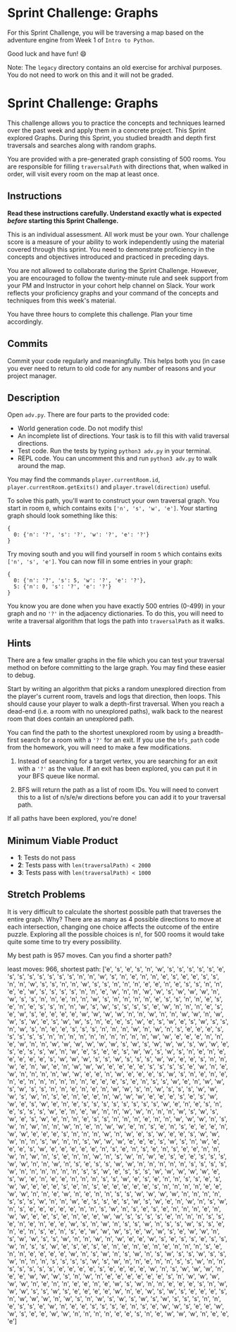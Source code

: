 # Sprint Challenge: Graphs

For this Sprint Challenge, you will be traversing a map based on the adventure engine from Week 1 of `Intro to Python`.

Good luck and have fun! :smile:

Note: The `legacy` directory contains an old exercise for archival purposes. You do not need to work on this and it will not be graded.

# Sprint Challenge: Graphs

This challenge allows you to practice the concepts and techniques learned over the past week and apply them in a concrete project. This Sprint explored Graphs. During this Sprint, you studied breadth and depth first traversals and searches along with random graphs.

You are provided with a pre-generated graph consisting of 500 rooms. You are responsible for filling `traversalPath` with directions that, when walked in order, will visit every room on the map at least once.

## Instructions

**Read these instructions carefully. Understand exactly what is expected _before_ starting this Sprint Challenge.**

This is an individual assessment. All work must be your own. Your challenge score is a measure of your ability to work independently using the material covered through this sprint. You need to demonstrate proficiency in the concepts and objectives introduced and practiced in preceding days.

You are not allowed to collaborate during the Sprint Challenge. However, you are encouraged to follow the twenty-minute rule and seek support from your PM and Instructor in your cohort help channel on Slack. Your work reflects your proficiency graphs and your command of the concepts and techniques from this week's material.

You have three hours to complete this challenge. Plan your time accordingly.

## Commits

Commit your code regularly and meaningfully. This helps both you (in case you ever need to return to old code for any number of reasons and your project manager.

## Description

Open `adv.py`. There are four parts to the provided code:

- World generation code. Do not modify this!
- An incomplete list of directions. Your task is to fill this with valid traversal directions.
- Test code. Run the tests by typing `python3 adv.py` in your terminal.
- REPL code. You can uncomment this and run `python3 adv.py` to walk around the map.

You may find the commands `player.currentRoom.id`, `player.currentRoom.getExits()` and `player.travel(direction)` useful.

To solve this path, you'll want to construct your own traversal graph. You start in room `0`, which contains exits `['n', 's', 'w', 'e']`. Your starting graph should look something like this:

```
{
  0: {'n': '?', 's': '?', 'w': '?', 'e': '?'}
}
```

Try moving south and you will find yourself in room `5` which contains exits `['n', 's', 'e']`. You can now fill in some entries in your graph:

```
{
  0: {'n': '?', 's': 5, 'w': '?', 'e': '?'},
  5: {'n': 0, 's': '?', 'e': '?'}
}
```

You know you are done when you have exactly 500 entries (0-499) in your graph and no `'?'` in the adjacency dictionaries. To do this, you will need to write a traversal algorithm that logs the path into `traversalPath` as it walks.

## Hints

There are a few smaller graphs in the file which you can test your traversal method on before committing to the large graph. You may find these easier to debug.

Start by writing an algorithm that picks a random unexplored direction from the player's current room, travels and logs that direction, then loops. This should cause your player to walk a depth-first traversal. When you reach a dead-end (i.e. a room with no unexplored paths), walk back to the nearest room that does contain an unexplored path.

You can find the path to the shortest unexplored room by using a breadth-first search for a room with a `'?'` for an exit. If you use the `bfs_path` code from the homework, you will need to make a few modifications.

1. Instead of searching for a target vertex, you are searching for an exit with a `'?'` as the value. If an exit has been explored, you can put it in your BFS queue like normal.

2. BFS will return the path as a list of room IDs. You will need to convert this to a list of n/s/e/w directions before you can add it to your traversal path.

If all paths have been explored, you're done!

## Minimum Viable Product

- **1**: Tests do not pass
- **2**: Tests pass with `len(traversalPath) < 2000`
- **3**: Tests pass with `len(traversalPath) < 1000`

## Stretch Problems

It is very difficult to calculate the shortest possible path that traverses the entire graph. Why?
There are as many as 4 possible directions to move at each intersection, changing one choice affects the outcome of the entire puzzle. Exploring all the possible choices is n!, for 500 rooms it would take quite some time to try every possibility.

My best path is 957 moves. Can you find a shorter path?

least moves: 966, shortest path:
['e', 's', 'e', 's', 'n', 'w', 's', 's', 's', 's', 's', 'e', 's', 's', 's', 's', 's', 's', 's', 'n', 'n', 'w', 's', 'n', 'e', 'n', 'n', 'e', 's', 'e', 'e', 's', 's', 'n', 'n', 'w', 's', 's', 'n', 'n', 'w', 's', 's', 'n', 'n', 'n', 'e', 'e', 'n', 'e', 's', 's', 'n', 'n', 'e', 'e', 'w', 's', 's', 's', 's', 'n', 'n', 'e', 'w', 'n', 'n', 'w', 'w', 's', 'w', 'w', 'w', 'n', 'w', 's', 's', 'n', 'n', 'e', 'n', 'n', 'w', 's', 'n', 'n', 'n', 'n', 'e', 's', 's', 'n', 'n', 'e', 's', 'e', 'n', 'e', 's', 's', 'n', 'n', 'w', 's', 'w', 's', 's', 's', 's', 'e', 'w', 'n', 'n', 'n', 'e', 's', 'e', 'w', 's', 'e', 'e', 'e', 'e', 'w', 'w', 'w', 'w', 'n', 'n', 'w', 'n', 'n', 'w', 'w', 'n', 'w', 'w', 's', 'w', 'e', 's', 'w', 'w', 's', 'n', 'e', 'e', 's', 'w', 'e', 's', 'w', 'e', 's', 'w', 's', 's', 'n', 'w', 's', 'n', 'e', 'e', 's', 's', 's', 'n', 'n', 'n', 'w', 'n', 'w', 'n', 's', 'e', 'e', 'e', 's', 's', 's', 's', 's', 'n', 'n', 'n', 'n', 'n', 'n', 'n', 'n', 'n', 'n', 'w', 'w', 'e', 'e', 'e', 'n', 'n', 'e', 'w', 'n', 'n', 'w', 'w', 'w', 'w', 'w', 'w', 's', 'w', 's', 'w', 'w', 'w', 's', 'w', 'w', 'e', 's', 'e', 's', 's', 'w', 'n', 'w', 'e', 's', 'e', 'e', 's', 'w', 'w', 's', 'w', 's', 'n', 'e', 'n', 'e', 'e', 'e', 'e', 'e', 's', 'w', 'w', 'w', 's', 's', 'w', 's', 's', 's', 'w', 'w', 'e', 'e', 's', 'n', 'n', 'w', 'e', 'n', 'w', 'e', 'n', 'w', 'w', 'w', 'e', 'e', 'e', 'e', 's', 's', 's', 's', 'e', 'w', 'n', 'e', 'w', 'n', 'n', 'n', 'n', 'w', 'w', 'e', 'e', 'n', 'w', 'e', 'e', 'e', 's', 'w', 's', 'n', 'e', 'n', 'e', 'n', 'e', 'n', 'n', 'n', 'n', 'n', 'n', 'e', 'e', 'e', 's', 'e', 'n', 's', 's', 'w', 'e', 'n', 'w', 'w', 's', 'w', 's', 's', 'n', 'n', 'e', 'n', 'e', 'n', 'w', 'w', 's', 'n', 'w', 's', 's', 's', 'w', 'w', 'w', 's', 'w', 'n', 's', 'e', 'n', 'e', 'e', 'n', 'w', 'w', 'w', 'e', 'e', 'e', 's', 'e', 's', 'w', 'w', 'e', 's', 'w', 'e', 'n', 'e', 's', 's', 's', 's', 's', 's', 's', 's', 'w', 'e', 'n', 'e', 's', 'n', 'e', 's', 's', 's', 'w', 'e', 'n', 'e', 'w', 'n', 'n', 'w', 'w', 'n', 'n', 'n', 'w', 's', 'w', 's', 'w', 'e', 's', 'w', 'e', 'n', 'n', 'e', 's', 's', 'n', 'n', 'n', 'e', 'n', 'n', 'w', 'w', 'w', 'n', 's', 'w', 'n', 'w', 'n', 'n', 'w', 'n', 'e', 'n', 'w', 'w', 'e', 'n', 's', 'e', 'n', 's', 'e', 'e', 'e', 'n', 'w', 'w', 'e', 'e', 'e', 's', 'n', 'n', 'n', 'w', 'n', 'w', 'e', 's', 'w', 'e', 'e', 's', 'w', 'w', 'w', 'n', 'n', 's', 'w', 'n', 'n', 's', 'w', 'w', 'w', 'e', 'e', 'e', 's', 'w', 's', 'n', 'w', 'e', 'e', 'e', 's', 'w', 'e', 'e', 'e', 'e', 'e', 'n', 's', 'e', 'n', 's', 'e', 'n', 's', 'e', 'e', 'n', 'n', 'w', 'n', 'w', 'n', 's', 'e', 'n', 'n', 'w', 'n', 's', 'w', 'n', 'w', 'e', 's', 'e', 'e', 's', 's', 's', 'w', 'w', 'n', 'n', 'w', 'n', 's', 'e', 's', 's', 'w', 'w', 'n', 'n', 'n', 'n', 'n', 's', 's', 's', 's', 'w', 'n', 'n', 'n', 'n', 'n', 'n', 's', 's', 'w', 'e', 's', 's', 's', 'w', 'w', 'w', 'w', 'w', 'e', 's', 'w', 'e', 'n', 'e', 'e', 'n', 'n', 'n', 's', 's', 'w', 'e', 's', 'e', 'n', 'n', 's', 's', 'e', 's', 'w', 'w', 'e', 'e', 'e', 's', 'e', 'n', 's', 'e', 'e', 'e', 'e', 'e', 's', 'n', 'n', 'n', 'n', 'e', 'e', 'w', 'w', 'n', 'n', 'e', 'w', 'n', 'e', 'n', 'n', 's', 's', 'w', 'w', 'w', 'w', 'n', 'n', 'n', 'n', 's', 's', 's', 'w', 'n', 'n', 'w', 'e', 's', 's', 'e', 's', 'w', 's', 'w', 'e', 'n', 'w', 'n', 's', 'w', 'n', 's', 'e', 'e', 'e', 'e', 'e', 'n', 'n', 's', 'w', 'n', 's', 'e', 's', 'e', 'n', 'n', 'n', 'e', 'n', 'w', 'w', 'e', 'e', 's', 'e', 'n', 'e', 'e', 'w', 'w', 's', 's', 's', 's', 'e', 'n', 'n', 'n', 's', 's', 'e', 'n', 'e', 'n', 'e', 'e', 'w', 's', 'n', 'w', 'n', 's', 's', 'w', 'n', 's', 's', 'w', 's', 's', 'e', 'n', 'e', 'n', 's', 'e', 'n', 's', 'e', 'w', 'w', 'w', 's', 'e', 'w', 'w', 's', 'e', 'w', 'w', 'n', 's', 'w', 'w', 's', 's', 'w', 'n', 'n', 'w', 'n', 'w', 'e', 'e', 'w', 's', 'e', 's', 's', 'e', 's', 's', 'w', 'n', 's', 's', 'w', 'e', 's', 'e', 's', 'e', 'n', 'e', 'n', 'e', 'n', 'e', 'n', 'n', 'n', 's', 'e', 'n', 'n', 'e', 'e', 'e', 'e', 'w', 'n', 's', 'w', 'n', 's', 'w', 'n', 's', 'w', 's', 's', 'w', 's', 's', 'w', 'n', 'n', 'n', 's', 's', 's', 's', 'w', 's', 'w', 'n', 'n', 'e', 'n', 'n', 's', 's', 'w', 'n', 'n', 's', 's', 's', 's', 's', 'e', 'e', 'e', 'e', 's', 'e', 'e', 'e', 'e', 'w', 'n', 's', 'w', 'w', 'w', 'n', 'e', 'e', 'w', 'w', 'w', 's', 'n', 'w', 'n', 'e', 'e', 'e', 'e', 'e', 'e', 's', 'n', 'w', 'w', 'w', 'w', 'w', 'n', 'e', 'n', 'n', 'e', 'e', 'n', 'e', 'w', 's', 'w', 'n', 'n', 'e', 'e', 'e', 's', 'n', 'w', 'w', 'w', 's', 's', 'w', 's', 'e', 'e', 'e', 'e', 'w', 'n', 'e', 'w', 's', 'w', 's', 'e', 'e', 'e', 's', 'n', 'w', 'w', 'w', 'n', 'w', 's', 'n', 'w', 's', 'w', 's', 'w', 's', 'w', 's', 's', 's', 'n', 'n', 'e', 's', 's', 'e', 'w', 'n', 'e', 'e', 's', 's', 's', 'e', 'n', 's', 'e', 'w', 'w', 's', 'e', 'e', 'w', 'w', 's', 'e', 'e', 'w', 'w', 'n', 'n', 'n', 'n', 'e', 'e', 's', 'n', 'e', 'w', 'w', 'w', 'n', 'e', 'e', 'e']
